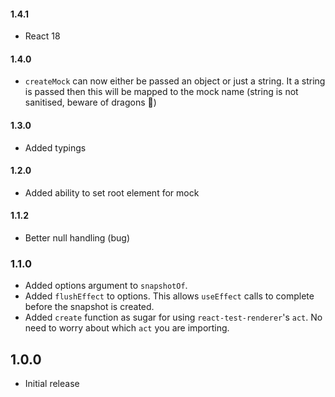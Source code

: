 #### 1.4.1

-   React 18  

#### 1.4.0

-   `createMock` can now either be passed an object or just a string. It a string is passed then this will be mapped to the mock name (string is not sanitised, beware of dragons 🐉)

#### 1.3.0

-   Added typings

#### 1.2.0

-   Added ability to set root element for mock

#### 1.1.2

-   Better null handling (bug)

### 1.1.0

-   Added options argument to `snapshotOf`.
-   Added `flushEffect` to options. This allows `useEffect` calls to complete before the snapshot is created.
-   Added `create` function as sugar for using `react-test-renderer`'s `act`. No need to worry about which `act` you are importing.

## 1.0.0

-   Initial release
